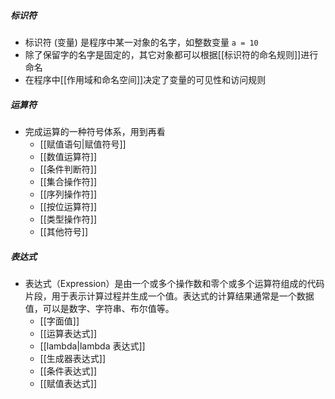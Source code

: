 ##### 标识符
- 标识符 (变量) 是程序中某一对象的名字，如整数变量 `a = 10`
- 除了保留字的名字是固定的，其它对象都可以根据[[标识符的命名规则]]进行命名
- 在程序中[[作用域和命名空间]]决定了变量的可见性和访问规则
##### 运算符
- 完成运算的一种符号体系，用到再看
	- [[赋值语句|赋值符号]]
	- [[数值运算符]]
	- [[条件判断符]]
	- [[集合操作符]]
	- [[序列操作符]]
	- [[按位运算符]]
	- [[类型操作符]]
	- [[其他符号]]
##### 表达式
- 表达式（Expression）是由一个或多个操作数和零个或多个运算符组成的代码片段，用于表示计算过程并生成一个值。表达式的计算结果通常是一个数据值，可以是数字、字符串、布尔值等。
	- [[字面值]]
	- [[运算表达式]]
	- [[lambda|lambda 表达式]]
	- [[生成器表达式]]
	- [[条件表达式]]
	- [[赋值表达式]]





